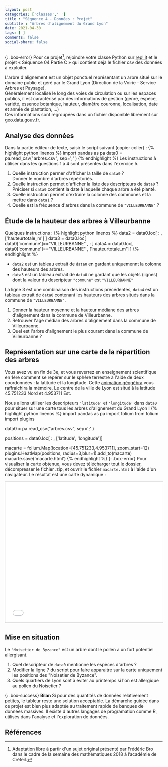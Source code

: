 ```yaml
---
layout: post 
categories: ['classes',' ']
title : "Séquence 4 - Données : Projet" 
subtitle : "Arbres d'alignement du Grand Lyon"
date: 2021-04-30
tags: [ ] 
comments: false
social-share: false
---
```


{: .box-error}
Pour ce projet[^1], rejoindre votre classe Python sur [repl.it](https://www.repl.it) et le projet &laquo;  Séquence 04 Partie C &raquo; qui contient déjà le fichier csv des données à exploiter.


L'arbre d'alignement est un objet ponctuel représentant un arbre situé sur le domaine public et géré par le Grand Lyon (Direction de la Voirie - Service Arbres et Paysage).  
Généralement localisé le long des voies de circulation ou sur les espaces publics, il est caractérisé par des informations de gestion (genre, espèce, variété, essence botanique, hauteur, diamètre couronne, localisation, date et année de plantation, ...)  
Ces informations sont regroupées dans un fichier disponible librement sur [geo.data.gouv.fr](https://geo.data.gouv.fr/fr/datasets/226fa1ec94801c6daab8aa91d432636cb5ffc63a).


## Analyse des données
Dans la partie éditeur de texte, saisir le script suivant (copier coller) : 
{% highlight python linenos %}
import pandas as pa 
data0 = pa.read_csv("arbres.csv", sep=';' )
{% endhighlight %}
Les instructions à utiliser dans les questions 1 à 4 sont présentes dans l'exercice 5.
1. Quelle instruction permer d'afficher la taille de ```data0``` ?  
Donner le nombre d'arbres répértoriés.
1. Quelle instruction permet d'afficher la liste des descripteurs de ```data0``` ?  
Préciser si ```data0``` contient la date à laquelle chaque arbre a été planté.
1. Quelle instruction permet d'extraire la colonne des communes et la mettre dans ```data1``` ? 
1. Quelle est la fréquence d'arbres dans la commune de ```"VILLEURBANNE"``` ?

## Étude de la hauteur des arbres à Villeurbanne
Quelques instructions :
{% highlight python linenos %}
data2 = data0.loc[ : , ['hauteurtotale_m'] ]
data3 = data0.loc[ data0['commune']=="VILLEURBANNE" , : ]
data4 = data0.loc[ data0['commune']=="VILLEURBANNE" , ['hauteurtotale_m'] ]
{% endhighlight %}
- ```data2``` est un tableau extrait de ```data0``` en gardant uniquemennt la colonne des hauteurs des arbres.
- ```data3``` est un tableau extrait de ```data0``` ne gardant que les objets (lignes) dont la valeur du descripteur ```"commune"``` est  ```"VILLEURBANNE"```

La ligne 3 est une combinaison des instructions précédentes, ```data4``` est un tableau extrait de ```data0```  contenant les hauteurs des arbres situés dans la commune de ```"VILLEURBANNE"```.

1. Donner la hauteur moyenne et la hauteur médiane des arbres d'alignement dans la commune de Villeurbanne.
1. Retrouver l'age médian des arbres d'alignement dans la commune de Villeurbanne.
1. Quel est l'arbre d'alignement le plus courant dans la commune de Villeurbanne ?

## Représentation sur une carte de la répartition des arbres

Vous avez vu en fin de 3e, et vous reverrez en enseignement scientifique en 1ère comment se repérer sur le sphère terrestre à l'aide de deux coordonnées : la latitude et la longitude. Cette [animation géogébra](https://www.geogebra.org/m/gq4ewapb#material/kbwhwe8j) vous raffraichira la mémoire. Le centre de la ville de Lyon est situé à la latitude 45.751233 Nord et 4.953711 Est.

Nous allons utiliser les descripteurs ```'latitude'``` et  ```'longitude'``` dans ```data0``` pour situer sur une carte tous les arbres d'alignement du Grand Lyon !
{% highlight python linenos %}
import pandas as pa
import folium
from folium import plugins

data0 = pa.read_csv("arbres.csv", sep=';' )

positions = data0.loc[ : , ['latitude', 'longitude']]

macarte = folium.Map(location=[45.751233,4.953711],  zoom_start=12)
plugins.HeatMap(positions, radius=3,blur=1).add_to(macarte)
macarte.save('macarte.html')
{% endhighlight %}
{: .box-error}
Pour visualiser la carte obtenue, vous devez télécharger tout le dossier, décompresser le fichier .zip, et ouvrir le fichier ```macarte.html``` à l'aide d'un navigateur. Le résultat est une carte dynamique :
<iframe src="/assets/cartes/macarte.html"
   width="100%"  height="450" frameborder="0" marginwidth="0" marginheight="0" scrolling="yes"
    style="border:1px solid #CCC; border-width:1px; margin-bottom:5px; max-width: 100%;" allowfullscreen="true">
</iframe>


## Mise en situation

Le ```"Noisetier de Byzance"``` est un  arbre dont le pollen a un fort potentiel allergisant.
1. Quel descripteur de ```data0``` mentionne les espèces d'arbres ?
1. Modifier la ligne 7 du script pour faire apparaitre sur la carte uniquement les positions des "Noisetier de Byzance".
1. Quels quartiers de Lyon sont à éviter au printemps si l'on est allergique au pollen du Noisetier ?
 
{: .box-success} 
**Bilan** Si pour des quantités de données relativement petites, le tableur reste une solution acceptable. La démarche guidée dans ce projet est bien plus adaptée au traitement rapide de banques de données massives. Il existe d'autres langages de programation comme R,  utilisés dans l'analyse et l'exploration de données.

	
## Références

[^1]: Adaptation libre à partir d'un sujet original présenté par Frédéric Bro dans le cadre de la semaine des mathématiques 2018 à l’académie de Créteil.
 